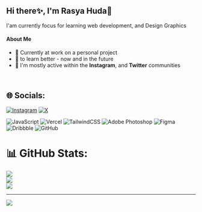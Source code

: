## Hi there✨, I'm Rasya Huda👋

I'am currently focus for learning web development, and Design Graphics

#### About Me

- 🔭 Currently at work on a personal project
- 🌱 to learn better - now and in the future
- 💬 I'm mostly active within the **Instagram**, and **Twitter** communities
<br>

## 🌐 Socials:
[![Instagram](https://img.shields.io/badge/Instagram-%23E4405F.svg?logo=Instagram&logoColor=white)](https://instagram.com/https://www.instagram.com/rsyhdr) [![X](https://img.shields.io/badge/X-black.svg?logo=X&logoColor=white)](https://x.com/Https://www.twitter.com/RasyaHudaR) 


![JavaScript](https://img.shields.io/badge/javascript-%23323330.svg?style=for-the-badge&logo=javascript&logoColor=%23F7DF1E) ![Vercel](https://img.shields.io/badge/vercel-%23000000.svg?style=for-the-badge&logo=vercel&logoColor=white) ![TailwindCSS](https://img.shields.io/badge/tailwindcss-%2338B2AC.svg?style=for-the-badge&logo=tailwind-css&logoColor=white) ![Adobe Photoshop](https://img.shields.io/badge/adobe%20photoshop-%2331A8FF.svg?style=for-the-badge&logo=adobe%20photoshop&logoColor=white) ![Figma](https://img.shields.io/badge/figma-%23F24E1E.svg?style=for-the-badge&logo=figma&logoColor=white) ![Dribbble](https://img.shields.io/badge/Dribbble-EA4C89?style=for-the-badge&logo=dribbble&logoColor=white) ![GitHub](https://img.shields.io/badge/github-%23121011.svg?style=for-the-badge&logo=github&logoColor=white)
# 📊 GitHub Stats:
![](https://github-readme-stats.vercel.app/api?username=rasyahuda&theme=dark&hide_border=false&include_all_commits=false&count_private=false)<br/>
![](https://github-readme-streak-stats.herokuapp.com/?user=rasyahuda&theme=dark&hide_border=false)<br/>
![](https://github-readme-stats.vercel.app/api/top-langs/?username=rasyahuda&theme=dark&hide_border=false&include_all_commits=false&count_private=false&layout=compact)

---
[![](https://visitcount.itsvg.in/api?id=rasyahuda&icon=0&color=0)](https://visitcount.itsvg.in)

<!-- Proudly created with GPRM ( https://gprm.itsvg.in ) -->
